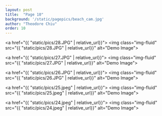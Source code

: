 ```yaml
---
layout: post
title:  "Page 10"
background: '/static/pagepics/beach_cam.jpg'
author: "Theodore Chiu"
order: 10
---
```


<a href="{{ "static/pics/28.JPG" | relative_url}}">
	<img class="img-fluid" src="{{ "static/pics/28.JPG" | relative_url}}" alt="Demo Image">
</a>

<a href="{{ "static/pics/27.JPG" | relative_url}}">
	<img class="img-fluid" src="{{ "static/pics/27.JPG" | relative_url}}" alt="Demo Image">
</a>

<a href="{{ "static/pics/26.JPG" | relative_url}}">
	<img class="img-fluid" src="{{ "static/pics/26.JPG" | relative_url}}" alt="Demo Image">
</a>

<a href="{{ "static/pics/25.jpeg" | relative_url}}">
	<img class="img-fluid" src="{{ "static/pics/25.jpeg" | relative_url}}" alt="Demo Image">
</a>

<a href="{{ "static/pics/24.jpeg" | relative_url}}">
	<img class="img-fluid" src="{{ "static/pics/24.jpeg" | relative_url}}" alt="Demo Image">
</a>

